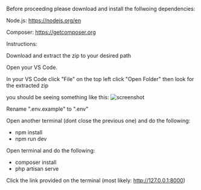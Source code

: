 Before proceeding please download and install the follwoing dependencies:

Node.js: https://nodejs.org/en

Composer: https://getcomposer.org 

Instructions:

Download and extract the zip to your desired path

Open your VS Code.

In your VS Code click "File" on the top left click "Open Folder" then look for the extracted zip

you should be seeing something like this:
![screenshot](https://github.com/72-iar/rai-app/blob/9f46cd453fedf963eae7c609a55a16408e962235/readme-pic-1.png)


Rename ".env.example" to ".env"

Open another terminal (dont close the previous one) and do the following:
- npm install
- npm run dev


Open terminal and do the following:
- composer install
- php artisan serve


Click the link provided on the terminal
(most likely: http://127.0.0.1:8000)
